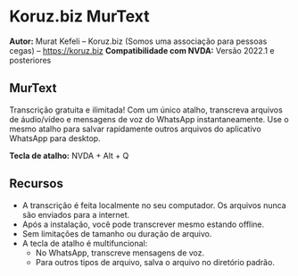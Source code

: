 
# Koruz.biz MurText

**Autor:** Murat Kefeli – Koruz.biz (Somos uma associação para pessoas cegas) – https://koruz.biz
**Compatibilidade com NVDA:** Versão 2022.1 e posteriores

## MurText
Transcrição gratuita e ilimitada!
Com um único atalho, transcreva arquivos de áudio/vídeo e mensagens de voz do WhatsApp instantaneamente.
Use o mesmo atalho para salvar rapidamente outros arquivos do aplicativo WhatsApp para desktop.

**Tecla de atalho:** NVDA + Alt + Q

## Recursos
- A transcrição é feita localmente no seu computador. Os arquivos nunca são enviados para a internet.
- Após a instalação, você pode transcrever mesmo estando offline.
- Sem limitações de tamanho ou duração de arquivo.
- A tecla de atalho é multifuncional:
	- No WhatsApp, transcreve mensagens de voz.
	- Para outros tipos de arquivo, salva o arquivo no diretório padrão.
